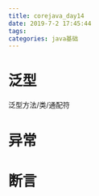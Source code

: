 ```yaml
---
title: corejava_day14
date: 2019-7-2 17:45:44
tags:
categories: java基础
---
```


# 泛型
泛型方法/类/通配符

# 异常


# 断言



